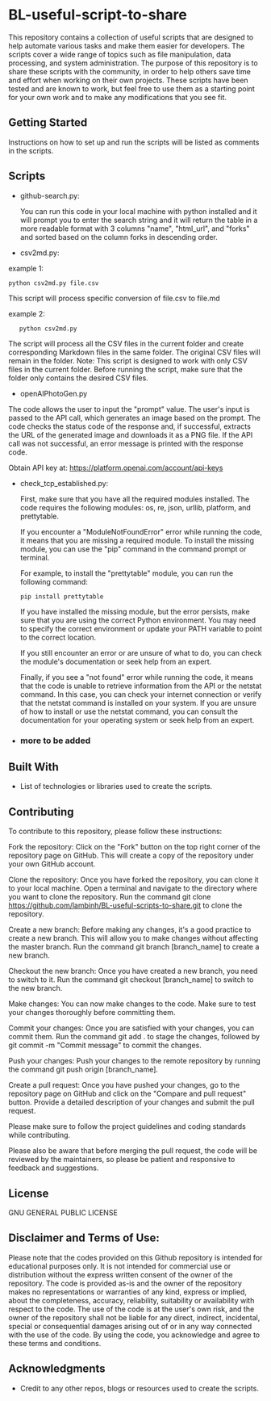 # BL-useful-script-to-share

This repository contains a collection of useful scripts that are designed to help automate various tasks and make them easier for developers. The scripts cover a wide range of topics such as file manipulation, data processing, and system administration. The purpose of this repository is to share these scripts with the community, in order to help others save time and effort when working on their own projects. These scripts have been tested and are known to work, but feel free to use them as a starting point for your own work and to make any modifications that you see fit.

## Getting Started

Instructions on how to set up and run the scripts will be listed as comments in the scripts.

## Scripts

- github-search.py:

  You can run this code in your local machine with python installed and it will prompt you to enter the search string and it will return the table in a more readable format with 3 columns "name", "html_url", and "forks" and sorted based on the column forks in descending order.

- csv2md.py:

example 1:
   ```
   python csv2md.py file.csv
   ```

This script will process specific conversion of file.csv to file.md

example 2:
  ```
     python csv2md.py
  ```

The script will process all the CSV files in the current folder and create corresponding Markdown files in the same folder.
The original CSV files will remain in the folder.
Note: This script is designed to work with only CSV files in the current folder. Before running the script, make sure that the folder only contains the desired CSV files.

- openAIPhotoGen.py

The code allows the user to input the "prompt" value. The user's input is passed to the API call, which generates an image based on the prompt. The code checks the status code of the response and, if successful, extracts the URL of the generated image and downloads it as a PNG file. If the API call was not successful, an error message is printed with the response code.

Obtain API key at: https://platform.openai.com/account/api-keys 

- check_tcp_established.py:
    
    First, make sure that you have all the required modules installed. The code requires the following modules: os, re, json, urllib, platform, and   prettytable.

    If you encounter a "ModuleNotFoundError" error while running the code, it means that you are missing a required module. To install the missing module, you can use the "pip" command in the command prompt or terminal.

    For example, to install the "prettytable" module, you can run the following command:

    ``` pip install prettytable ```

    If you have installed the missing module, but the error persists, make sure that you are using the correct Python environment. You may need to specify the correct environment or update your PATH variable to point to the correct location.

    If you still encounter an error or are unsure of what to do, you can check the module's documentation or seek help from an expert.

    Finally, if you see a "not found" error while running the code, it means that the code is unable to retrieve information from the API or the netstat command. In this case, you can check your internet connection or verify that the netstat command is installed on your system. If you are unsure of how to install or use the netstat command, you can consult the documentation for your operating system or seek help from an expert.


- ### more to be added

## Built With

- List of technologies or libraries used to create the scripts.

## Contributing

To contribute to this repository, please follow these instructions:

  Fork the repository: Click on the "Fork" button on the top right corner of the repository page on GitHub. This will create a copy of the repository under your own GitHub account.

  Clone the repository: Once you have forked the repository, you can clone it to your local machine. Open a terminal and navigate to the directory where you want to clone the repository. Run the command git clone https://github.com/lambinh/BL-useful-scripts-to-share.git  to clone the repository.

  Create a new branch: Before making any changes, it's a good practice to create a new branch. This will allow you to make changes without affecting the master branch. Run the command git branch [branch_name] to create a new branch.

  Checkout the new branch: Once you have created a new branch, you need to switch to it. Run the command git checkout [branch_name] to switch to the new branch.

  Make changes: You can now make changes to the code. Make sure to test your changes thoroughly before committing them.

  Commit your changes: Once you are satisfied with your changes, you can commit them. Run the command git add . to stage the changes, followed by git commit -m "Commit message" to commit the changes.

  Push your changes: Push your changes to the remote repository by running the command git push origin [branch_name].

  Create a pull request: Once you have pushed your changes, go to the repository page on GitHub and click on the "Compare and pull request" button. Provide a detailed description of your changes and submit the pull request.

Please make sure to follow the project guidelines and coding standards while contributing.

Please also be aware that before merging the pull request, the code will be reviewed by the maintainers, so please be patient and responsive to feedback and suggestions.
## License

GNU GENERAL PUBLIC LICENSE

## Disclaimer and Terms of Use:

Please note that the codes provided on this Github repository is intended for educational purposes only. It is not intended for commercial use or distribution without the express written consent of the owner of the repository. The code is provided as-is and the owner of the repository makes no representations or warranties of any kind, express or implied, about the completeness, accuracy, reliability, suitability or availability with respect to the code. The use of the code is at the user's own risk, and the owner of the repository shall not be liable for any direct, indirect, incidental, special or consequential damages arising out of or in any way connected with the use of the code. By using the code, you acknowledge and agree to these terms and conditions.


## Acknowledgments

- Credit to any other repos, blogs or resources used to create the scripts.
